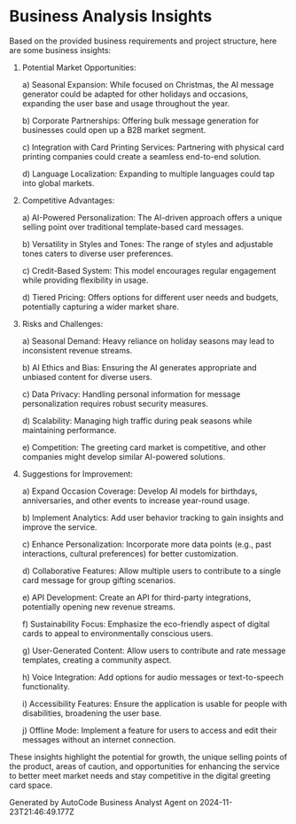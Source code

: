# Business Analysis Insights

Based on the provided business requirements and project structure, here are some business insights:

1. Potential Market Opportunities:

    a) Seasonal Expansion: While focused on Christmas, the AI message generator could be adapted for
    other holidays and occasions, expanding the user base and usage throughout the year.

    b) Corporate Partnerships: Offering bulk message generation for businesses could open up a B2B
    market segment.

    c) Integration with Card Printing Services: Partnering with physical card printing companies
    could create a seamless end-to-end solution.

    d) Language Localization: Expanding to multiple languages could tap into global markets.

2. Competitive Advantages:

    a) AI-Powered Personalization: The AI-driven approach offers a unique selling point over
    traditional template-based card messages.

    b) Versatility in Styles and Tones: The range of styles and adjustable tones caters to diverse
    user preferences.

    c) Credit-Based System: This model encourages regular engagement while providing flexibility in
    usage.

    d) Tiered Pricing: Offers options for different user needs and budgets, potentially capturing a
    wider market share.

3. Risks and Challenges:

    a) Seasonal Demand: Heavy reliance on holiday seasons may lead to inconsistent revenue streams.

    b) AI Ethics and Bias: Ensuring the AI generates appropriate and unbiased content for diverse
    users.

    c) Data Privacy: Handling personal information for message personalization requires robust
    security measures.

    d) Scalability: Managing high traffic during peak seasons while maintaining performance.

    e) Competition: The greeting card market is competitive, and other companies might develop
    similar AI-powered solutions.

4. Suggestions for Improvement:

    a) Expand Occasion Coverage: Develop AI models for birthdays, anniversaries, and other events to
    increase year-round usage.

    b) Implement Analytics: Add user behavior tracking to gain insights and improve the service.

    c) Enhance Personalization: Incorporate more data points (e.g., past interactions, cultural
    preferences) for better customization.

    d) Collaborative Features: Allow multiple users to contribute to a single card message for group
    gifting scenarios.

    e) API Development: Create an API for third-party integrations, potentially opening new revenue
    streams.

    f) Sustainability Focus: Emphasize the eco-friendly aspect of digital cards to appeal to
    environmentally conscious users.

    g) User-Generated Content: Allow users to contribute and rate message templates, creating a
    community aspect.

    h) Voice Integration: Add options for audio messages or text-to-speech functionality.

    i) Accessibility Features: Ensure the application is usable for people with disabilities,
    broadening the user base.

    j) Offline Mode: Implement a feature for users to access and edit their messages without an
    internet connection.

These insights highlight the potential for growth, the unique selling points of the product, areas
of caution, and opportunities for enhancing the service to better meet market needs and stay
competitive in the digital greeting card space.

Generated by AutoCode Business Analyst Agent on 2024-11-23T21:46:49.177Z
